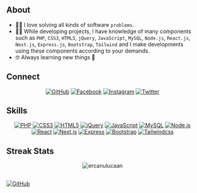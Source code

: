 ##  About
- :technologist: I love solving all kinds of software `problems`.
- :student: While developing projects, I have knowledge of many components such as `PHP`, `CSS3`, `HTML5`, `jQuery`, `JavaScript`, `MySQL`, `Node.js`, `React.js`, `Next.js`, `Express.js`, `Bootstrap`, `Tailwind` and I make developments using these components according to your demands.
- :nerd_face: Always learning new things 🥰

##  Connect
<p align="center">
	<a href="https://github.com/ercanulucaan" target="_blank"><img src="https://img.shields.io/badge/github-%23121011.svg?style=for-the-badge&logo=github&logoColor=white" alt="GitHub"/></a>
  <a href="https://facebook.com/ercanulucaan" target="_blank"><img src="https://img.shields.io/badge/facebook-%23121011.svg?style=for-the-badge&logo=facebook" alt="Facebook"/></a>
  <a href="https://facebook.com/ercanulucaan" target="_blank"><img src="https://img.shields.io/badge/instagram-%23121011.svg?style=for-the-badge&logo=instagram" alt="Instagram"/></a>
  <a href="https://facebook.com/ercanulucaan" target="_blank"><img src="https://img.shields.io/badge/twitter-%23121011.svg?style=for-the-badge&logo=twitter" alt="Twitter"/></a>
</p>

## Skills
<p align="center"> 
  <a href="https://github.com/ercanulucaan" target="_blank"><img src="https://img.shields.io/badge/php-%23121011.svg?style=for-the-badge&logo=php&logoColor=white" alt="PHP"/></a>
  <a href="https://github.com/ercanulucaan" target="_blank"><img src="https://img.shields.io/badge/css3-%23121011.svg?style=for-the-badge&logo=css3&logoColor=white" alt="CSS3"/></a>
  <a href="https://github.com/ercanulucaan" target="_blank"><img src="https://img.shields.io/badge/html5-%23121011.svg?style=for-the-badge&logo=html5&logoColor=white" alt="HTML5"/></a>
  <a href="https://github.com/ercanulucaan" target="_blank"><img src="https://img.shields.io/badge/jquery-%23121011.svg?style=for-the-badge&logo=jquery&logoColor=white" alt="jQuery"/></a>
  <a href="https://github.com/ercanulucaan" target="_blank"><img src="https://img.shields.io/badge/javascript-%23121011.svg?style=for-the-badge&logo=javascript&logoColor=white" alt="JavaScript"/></a>
  <a href="https://github.com/ercanulucaan" target="_blank"><img src="https://img.shields.io/badge/mysql-%23121011.svg?style=for-the-badge&logo=mysql&logoColor=white" alt="MySQL"/></a>
  <a href="https://github.com/ercanulucaan" target="_blank"><img src="https://img.shields.io/badge/node.js-%23121011.svg?style=for-the-badge&logo=node.js&logoColor=white" alt="Node.js"/></a>
  <a href="https://github.com/ercanulucaan" target="_blank"><img src="https://img.shields.io/badge/react-%23121011.svg?style=for-the-badge&logo=react&logoColor=white" alt="React"/></a>
  <a href="https://github.com/ercanulucaan" target="_blank"><img src="https://img.shields.io/badge/next.js-%23121011.svg?style=for-the-badge&logo=next.js&logoColor=white" alt="Next.js"/></a>
  <a href="https://github.com/ercanulucaan" target="_blank"><img src="https://img.shields.io/badge/express-%23121011.svg?style=for-the-badge&logo=express&logoColor=white" alt="Express"/></a>
  <a href="https://github.com/ercanulucaan" target="_blank"><img src="https://img.shields.io/badge/bootstrap-%23121011.svg?style=for-the-badge&logo=bootstrap&logoColor=white" alt="Bootstrap"/></a>
  <a href="https://github.com/ercanulucaan" target="_blank"><img src="https://img.shields.io/badge/tailwindcss-%23121011.svg?style=for-the-badge&logo=tailwindcss&logoColor=white" alt="Tailwindcss"/></a>
</p>

## Streak Stats
<p align="center"><img src="https://github-readme-streak-stats.herokuapp.com/?user=ercanulucaan&theme=algolia" alt="ercanulucaan" /></p>

## 

<a href="https://linkedin.com/in/ercanulucaan" target="_blank"><img src="https://img.shields.io/badge/recruitment_status-open-blue" alt="GitHub"/></a>
